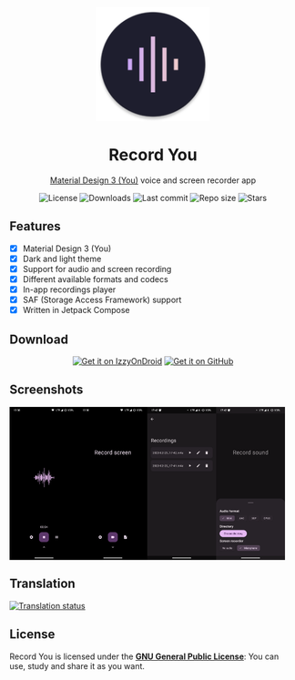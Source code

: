 <!-- ---------- Header ---------- -->
<div align="center">
  <img width="200" height="200"src="app/src/main/res/mipmap-xxxhdpi/ic_launcher_round.png">
  <h1>Record You</h1>
<p><a href="https://m3.material.io/">Material Design 3 (You)</a> voice and screen recorder app</p>

<!-- ---------- Badges ---------- -->
  <div align="center">
    <img alt="License" src="https://img.shields.io/github/license/Bnyro/RecordYou?color=c3e7ff&style=flat-square">
    <img alt="Downloads" src="https://img.shields.io/github/downloads/Bnyro/RecordYou/total.svg?color=c3e7ff&style=flat-square">
    <img alt="Last commit" src="https://img.shields.io/github/last-commit/Bnyro/RecordYou?color=c3e7ff&style=flat-square">
    <img alt="Repo size" src="https://img.shields.io/github/repo-size/Bnyro/RecordYou?color=c3e7ff&style=flat-square">
    <img alt="Stars" src="https://img.shields.io/github/stars/Bnyro/RecordYou?color=c3e7ff&style=flat-square">
    <br>
</div>
</div>

<!-- ---------- Description ---------- -->
## Features

- [x] Material Design 3 (You)
- [x] Dark and light theme
- [X] Support for audio and screen recording
- [X] Different available formats and codecs
- [X] In-app recordings player
- [X] SAF (Storage Access Framework) support
- [X] Written in Jetpack Compose 

<!-- ---------- Download ---------- -->
## Download

<div align="center">

[<img src="https://gitlab.com/IzzyOnDroid/repo/-/raw/master/assets/IzzyOnDroid.png" alt="Get it on IzzyOnDroid" height="80">](https://apt.izzysoft.de/fdroid/index/apk/com.bnyro.recorder)
[<img src="https://raw.githubusercontent.com/vadret/android/master/assets/get-github.png" alt="Get it on GitHub" height="80">](https://github.com/bnyro/RecordYou/releases)

</div>

<!-- ---------- Screenshots ---------- -->
## Screenshots
<div style="display: flex">
  <img src="fastlane/metadata/android/en-US/images/phoneScreenshots/1-audio-recorder.png" width="24%">
  <img src="fastlane/metadata/android/en-US/images/phoneScreenshots/2-screen-recorder.png" width="24%">  
  <img src="fastlane/metadata/android/en-US/images/phoneScreenshots/3-recordings.png" width="24%">
  <img src="fastlane/metadata/android/en-US/images/phoneScreenshots/4-settings.png" width="24%">
</div>

## Translation
<a href="https://hosted.weblate.org/projects/you-apps/record-you/">
<img src="https://hosted.weblate.org/widgets/you-apps/-/record-you/287x66-grey.png" alt="Translation status" />
</a>

## License

Record You is licensed under the [**GNU General Public License**](https://www.gnu.org/licenses/gpl.html): You can use, study and share it as you want.
